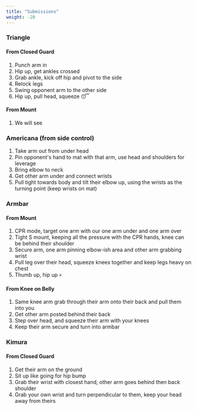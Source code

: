 ```yaml
---
title: "Submissions"
weight: -20
---
```


### Triangle

#### From Closed Guard

1. Punch arm in
2. Hip up, get ankles crossed
3. Grab ankle, kick off hip and pivot to the side
4. Relock legs
5. Swing opponent arm to the other side
6. Hip up, pull head, squeeze :sleeping:

#### From Mount

1. We will see

### Americana (from side control)

1. Take arm out from under head
2. Pin opponent's hand to mat with that arm, use head and shoulders for leverage
3. Bring elbow to neck
4. Get other arm under and connect wrists
5. Pull tight towards body and tilt their elbow up, using the wrists as the turning point (keep wrists on mat)

### Armbar

#### From Mount

1. CPR mode, target one arm with our one arm under and one arm over
2. Tight S mount, keeping all the pressure with the CPR hands, knee can be behind their shoulder
3. Secure arm, one arm pinning elbow-ish area and other arm grabbing wrist
4. Pull leg over their head, squeeze knees together and keep legs heavy on chest
5. Thumb up, hip up :skull:

#### From Knee on Belly

1. Same knee arm grab through their arm onto their back and pull them into you
2. Get other arm posted behind their back
3. Step over head, and squeeze their arm with your knees
4. Keep their arm secure and turn into armbar

### Kimura

#### From Closed Guard

1. Get their arm on the ground
2. Sit up like going for hip bump
3. Grab their wrist with closest hand, other arm goes behind then back shoulder
4. Grab your own wrist and turn perpendicular to them, keep your head away from theirs



